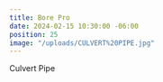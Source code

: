 ```yaml
---
title: Bore Pro
date: 2024-02-15 10:30:00 -06:00
position: 25
image: "/uploads/CULVERT%20PIPE.jpg"
---
```


Culvert Pipe
